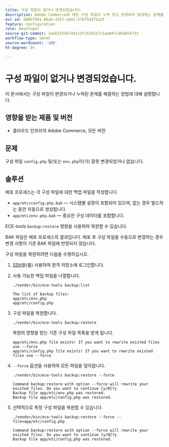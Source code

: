 ```yaml
---
title: 구성 파일이 없거나 변경되었습니다.
description: Adobe Commerce에 대한 구성 파일이 누락 또는 변경되어 발생하는 문제를 해결하십시오.
exl-id: d80bf981-8ba6-4357-a841-57bf5d3f2a3f
feature: Configuration
role: Developer
source-git-commit: 2aeb2355b74d1cdfc62b5e7c5aa04fcd0a654733
workflow-type: tm+mt
source-wordcount: '180'
ht-degree: 0%

---
```


# 구성 파일이 없거나 변경되었습니다.

이 문서에서는 구성 파일이 변경되거나 누락된 문제를 해결하는 방법에 대해 설명합니다.

## 영향을 받는 제품 및 버전

* 클라우드 인프라의 Adobe Commerce, 모든 버전

## 문제

구성 파일 `config.php` 및/또는 `env.php`이(가) 잘못 변경되었거나 없습니다.

## 솔루션

배포 프로세스는 각 구성 파일에 대한 백업 파일을 작성합니다.

* `app/etc/config.php.bak` — 시스템별 설정이 포함되어 있으며, 없는 경우 빌드하는 동안 자동으로 생성됩니다.
* `app/etc/env.php.bak` — 중요한 구성 데이터를 포함합니다.

ECE-tools `backup:restore` 명령을 사용하여 복원할 수 있습니다.

BAK 파일은 배포 프로세스의 결과입니다. 배포 후 구성 파일을 수동으로 변경하는 경우 변경 사항이 기존 BAK 파일에 반영되지 않습니다.

구성 파일을 복원하려면 다음을 수행하십시오.

1. [SSH](https://experienceleague.adobe.com/en/docs/commerce-cloud-service/user-guide/develop/secure-connections#ssh)을(를) 사용하여 원격 저장소에 로그인합니다.
1. 사용 가능한 백업 파일을 나열합니다.

   ```
   ./vendor/bin/ece-tools backup:list
   ```

   ```
   The list of backup files:
   app/etc/env.php
   app/etc/config.php
   ```

1. 구성 파일을 복원합니다.

   ```
   ./vendor/bin/ece-tools backup:restore
   ```

   복원의 영향을 받는 기존 구성 파일 목록을 받게 됩니다.

   ```
   app/etc/env.php file exists! If you want to rewrite existed files use --force
   app/etc/config.php file exists! If you want to rewrite existed files use --force
   ```

1. `--force` 옵션을 사용하여 모든 파일을 덮어씁니다.

   ```
   ./vendor/bin/ece-tools backup:restore --force
   ```

   ```
   Command backup:restore with option --force will rewrite your existed files. Do you want to continue [y/N]?y
   Backup file app/etc/env.php was restored.
   Backup file app/etc/config.php was restored.
   ```

1. 선택적으로 특정 구성 파일을 복원할 수 있습니다.

   ```
   ./vendor/bin/ece-tools backup:restore --force --file=app/etc/config.php
   ```

   ```
   Command backup:restore with option --force will rewrite your existed files. Do you want to continue [y/N]?y
   Backup file app/etc/config.php was restored.
   ```
